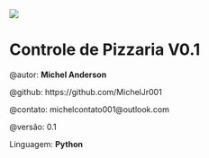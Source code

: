 
<img src="icons/pizza.ico">
<h1>Controle de Pizzaria V0.1</h1>
<p>@autor: <strong>Michel Anderson</strong></p>
<p>@github: https://github.com/MichelJr001</p>
<p>@contato: <mail>michelcontato001@outlook.com<mail></p>
<p>@versão: 0.1</p>
<p>Linguagem: <strong>Python</strong></p>
